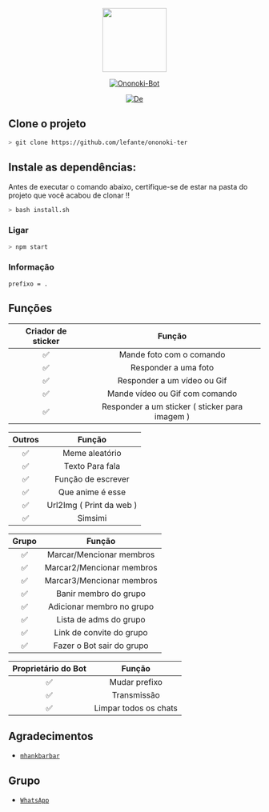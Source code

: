 <p align="center">
<img src="https://i.imgur.com/bNAmAbE.gif/revision/latest/top-crop/width/300/height/300?cb=20190417164406" width="128" height="128"/>
</p>
<p align="center">
<a href="#"><img title="Ononoki-Bot" src="https://img.shields.io/badge/Ononoki-bot-green?colorA=%23ff0000&colorB=%23017e40&style=for-the-badge"></a>
</p>
<p align="center">
<a href="https://github.com/lefante"><img title="De" src="https://img.shields.io/badge/Lefante-red.svg?style=for-the-badge&logo=github"></a>
</p>


## Clone o projeto

```bash
> git clone https://github.com/lefante/ononoki-ter
```

## Instale as dependências:
Antes de executar o comando abaixo, certifique-se de estar na pasta do projeto que
você acabou de clonar !!

```bash
> bash install.sh
```

### Ligar
```bash
> npm start
```

### Informação
```
prefixo = .
```

## Funções

| Criador de sticker |                Função           |
| :-----------: | :--------------------------------: |
|       ✅       | Mande foto com o comando          |
|       ✅       | Responder a uma foto                   |
|       ✅       | Responder a um vídeo ou Gif             |
|       ✅       | Mande vídeo ou Gif com comando   |
|       ✅       | Responder a um sticker ( sticker para imagem ) |

| Outros  |                     Função                     |
| :------------: | :---------------------------------------------: |
|       ✅        |   Meme aleatório             |
|       ✅        |   Texto Para fala                |
|       ✅        |   Função de escrever 				|
|       ✅        |   Que anime é esse 			|
|       ✅        |   Url2Img ( Print da web )   |
|       ✅        |   Simsimi		                |

| Grupo  |                     Função               |
| :-----------: | :--------------------------------: |
|       ✅        |   Marcar/Mencionar membros       |
|       ✅        |   Marcar2/Mencionar membros       |
|       ✅        |   Marcar3/Mencionar membros       |
|       ✅        |   Banir membro do grupo	             |
|       ✅        |   Adicionar membro no grupo	             |
|       ✅        |   Lista de adms do grupo          |
|       ✅        |   Link de convite do grupo          |
|       ✅        |   Fazer o Bot sair do grupo            |

| Proprietário do Bot  |                     Função           |
| :-----------: | :--------------------------------: |
|       ✅        |   Mudar prefixo                     |
|       ✅        |   Transmissão                      |
|       ✅        |   Limpar todos os chats                |

## Agradecimentos 
* [`mhankbarbar`](https://github.com/mhankbarbar)

## Grupo
* [`WhatsApp`](https://chat.whatsapp.com/KmbpU1zwh3b6P60tAaFFQM)

